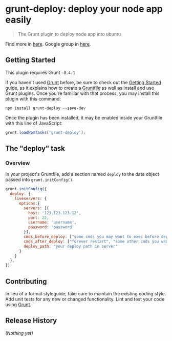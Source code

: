 # grunt-deploy: deploy your node app easily

> The Grunt plugin to deploy node app into ubuntu

Find more in [here](http://zhefeng.github.io/grunt-deploy/ "grunt-deploy").
Google group in [here](https://groups.google.com/forum/?fromgroups#!forum/grunt-deploy "grunt-deploy group").

## Getting Started
This plugin requires Grunt `~0.4.1`

If you haven't used [Grunt](http://gruntjs.com/) before, be sure to check out the [Getting Started](http://gruntjs.com/getting-started) guide, as it explains how to create a [Gruntfile](http://gruntjs.com/sample-gruntfile) as well as install and use Grunt plugins. Once you're familiar with that process, you may install this plugin with this command:

```shell
npm install grunt-deploy --save-dev
```

Once the plugin has been installed, it may be enabled inside your Gruntfile with this line of JavaScript:

```js
grunt.loadNpmTasks('grunt-deploy');
```

## The "deploy" task

### Overview
In your project's Gruntfile, add a section named `deploy` to the data object passed into `grunt.initConfig()`.

```js
grunt.initConfig({
  deploy: {
    liveservers: {
      options:{
        servers: [{
          host: '123.123.123.12',
          port: 22,
          username: 'username',
          password: 'password'
        }],
        cmds_before_deploy: ["some cmds you may want to exec before deploy"],
        cmds_after_deploy: ["forever restart", "some other cmds you want to exec after deploy"],
        deploy_path: 'your deploy path in server'
      }
    }
  },
})
```


## Contributing
In lieu of a formal styleguide, take care to maintain the existing coding style. Add unit tests for any new or changed functionality. Lint and test your code using [Grunt](http://gruntjs.com/).

## Release History
_(Nothing yet)_
